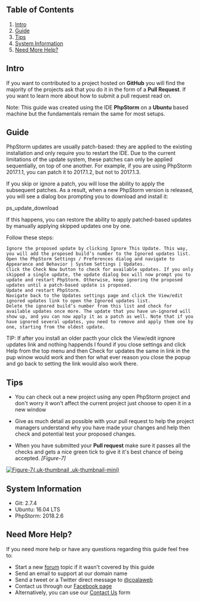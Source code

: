 ## Table of Contents
1.  [Intro](#intro)
2.  [Guide](#guide)
5.  [Tips](#tips)
6.  [System Information](#system-info)
7.  [Need More Help?](#more-help)

## <a name="intro"></a>Intro

If you want to contributed to a project hosted on **GitHub** you will find the majority of the projects ask that you do it in the form of a **Pull Request**. If you want to learn more about how to submit a pull request read on.

<div class="uk-alert">Note: This guide was created using the IDE <strong>PhpStorm</strong> on a <strong>Ubuntu</strong> based machine but the fundamentals remain the same for most setups.</div>

## <a name="guide"></a>Guide

PhpStorm updates are usually patch-based: they are applied to the existing installation and only require you to restart the IDE. Due to the current limitations of the update system, these patches can only be applied sequentially, on top of one another. For example, if you are using PhpStorm 2017.1.1, you can patch it to 2017.1.2, but not to 2017.1.3.

If you skip or ignore a patch, you will lose the ability to apply the subsequent patches. As a result, when a new PhpStorm version is released, you will see a dialog box prompting you to download and install it:

ps_update_download

If this happens, you can restore the ability to apply patched-based updates by manually applying skipped updates one by one.

Follow these steps:

    Ignore the proposed update by clicking Ignore This Update. This way, you will add the proposed build’s number to the Ignored updates list.
    Open the PhpStorm Settings / Preferences dialog and navigate to Appearance and Behavior | System Settings | Updates.
    Click the Check Now button to check for available updates. If you only skipped a single update, the update dialog box will now prompt you to update and restart PhpStorm. Otherwise, keep ignoring the proposed updates until a patch-based update is proposed.
    Update and restart PhpStorm.
    Navigate back to the Updates settings page and click the View/edit ignored updates link to open the Ignored updates list.
    Delete the ignored build’s number from this list and check for available updates once more. The update that you have un-ignored will show up, and you can now apply it as a patch as well. Note that if you have ignored several updates, you need to remove and apply them one by one, starting from the oldest update.


TIP: If after you install an older pacth your click the View/edit irgnore updates link and nothing happends I found if you close settings and click Help from the top menu and then Check for updates the same in link in the pup winow would work and then for what ever reason you close the popup and go back to setting the link would also work there.

## <a name="tips"></a>Tips

 - You can check out a new project using any open PhpStorm project and don't worry it won't affect the current project just choose to open it in a new window

 - Give as much detail as possible with your pull request to help the project managers understand why you have made your changes and help then check and potential test your proposed changes.
 
 - When you have submitted your **Pull request** make sure it passes all the checks and gets a nice green tick to give it it's best chance of being accepted. *\[Figure-7\]*

<a data-lightbox="on" href="https://d1tgoab1lhw0tx.cloudfront.net/images/docs/git/pull-request/figure-7.png">![Figure-7](https://d1tgoab1lhw0tx.cloudfront.net/images/docs/git/pull-request/figure-7.png "Figure-7"){.uk-thumbnail .uk-thumbnail-mini}</a> 

## <a name="system-info"></a>System Information

-   Git: 2.7.4
-   Ubuntu: 16.04 LTS
-   PhpStorm: 2018.2.6

## <a name="more-help"></a>Need More Help?

If you need more help or have any questions regarding this guide feel free to:

 - Start a new [forum](https://coalaweb.com/forum/index) topic if it wasn't covered by this guide
 - Send an email to support at our domain name
 - Send a tweet or a Twitter direct message to [@coalaweb](https://twitter.com/CoalaWeb)
 - Contact us through our [Facebook page](https://www.facebook.com/CoalaWeb)
 - Alternatively, you can use our [Contact Us](https://coalaweb.com/support/get-in-touch/contact-us) form